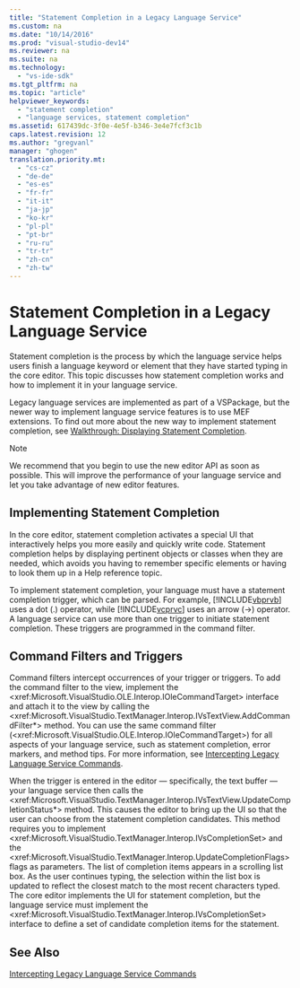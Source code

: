 ```yaml
---
title: "Statement Completion in a Legacy Language Service"
ms.custom: na
ms.date: "10/14/2016"
ms.prod: "visual-studio-dev14"
ms.reviewer: na
ms.suite: na
ms.technology: 
  - "vs-ide-sdk"
ms.tgt_pltfrm: na
ms.topic: "article"
helpviewer_keywords: 
  - "statement completion"
  - "language services, statement completion"
ms.assetid: 617439dc-3f0e-4e5f-b346-3e4e7fcf3c1b
caps.latest.revision: 12
ms.author: "gregvanl"
manager: "ghogen"
translation.priority.mt: 
  - "cs-cz"
  - "de-de"
  - "es-es"
  - "fr-fr"
  - "it-it"
  - "ja-jp"
  - "ko-kr"
  - "pl-pl"
  - "pt-br"
  - "ru-ru"
  - "tr-tr"
  - "zh-cn"
  - "zh-tw"
---
```

# Statement Completion in a Legacy Language Service
Statement completion is the process by which the language service helps users finish a language keyword or element that they have started typing in the core editor. This topic discusses how statement completion works and how to implement it in your language service.  
  
 Legacy language services are implemented as part of a VSPackage, but the newer way to implement language service features is to use MEF extensions. To find out more about the new way to implement statement completion, see [Walkthrough: Displaying Statement Completion](../extensibility/walkthrough--displaying-statement-completion.md).  
  
> [!NOTE]
>  We recommend that you begin to use the new editor API as soon as possible. This will improve the performance of your language service and let you take advantage of new editor features.  
  
## Implementing Statement Completion  
 In the core editor, statement completion activates a special UI that interactively helps you more easily and quickly write code. Statement completion helps by displaying pertinent objects or classes when they are needed, which avoids you having to remember specific elements or having to look them up in a Help reference topic.  
  
 To implement statement completion, your language must have a statement completion trigger, which can be parsed. For example, [!INCLUDE[vbprvb](../codequality/includes/vbprvb_md.md)] uses a dot (.) operator, while [!INCLUDE[vcprvc](../codequality/includes/vcprvc_md.md)] uses an arrow (->) operator. A language service can use more than one trigger to initiate statement completion. These triggers are programmed in the command filter.  
  
## Command Filters and Triggers  
 Command filters intercept occurrences of your trigger or triggers. To add the command filter to the view, implement the \<xref:Microsoft.VisualStudio.OLE.Interop.IOleCommandTarget> interface and attach it to the view by calling the \<xref:Microsoft.VisualStudio.TextManager.Interop.IVsTextView.AddCommandFilter*> method. You can use the same command filter (\<xref:Microsoft.VisualStudio.OLE.Interop.IOleCommandTarget>) for all aspects of your language service, such as statement completion, error markers, and method tips. For more information, see [Intercepting Legacy Language Service Commands](../extensibility/intercepting-legacy-language-service-commands.md).  
  
 When the trigger is entered in the editor — specifically, the text buffer — your language service then calls the \<xref:Microsoft.VisualStudio.TextManager.Interop.IVsTextView.UpdateCompletionStatus*> method. This causes the editor to bring up the UI so that the user can choose from the statement completion candidates. This method requires you to implement \<xref:Microsoft.VisualStudio.TextManager.Interop.IVsCompletionSet> and the \<xref:Microsoft.VisualStudio.TextManager.Interop.UpdateCompletionFlags> flags as parameters. The list of completion items appears in a scrolling list box. As the user continues typing, the selection within the list box is updated to reflect the closest match to the most recent characters typed. The core editor implements the UI for statement completion, but the language service must implement the \<xref:Microsoft.VisualStudio.TextManager.Interop.IVsCompletionSet> interface to define a set of candidate completion items for the statement.  
  
## See Also  
 [Intercepting Legacy Language Service Commands](../extensibility/intercepting-legacy-language-service-commands.md)